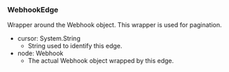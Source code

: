 ### WebhookEdge
Wrapper around the Webhook object. This wrapper is used for pagination.

- cursor: System.String
  - String used to identify this edge.
- node: Webhook
  - The actual Webhook object wrapped by this edge.
